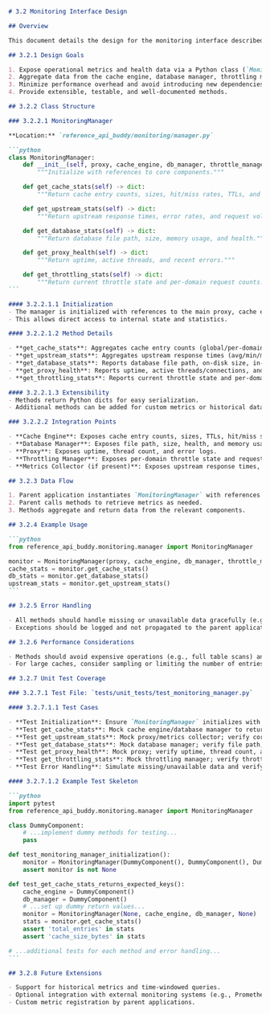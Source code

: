 ````markdown
# 3.2 Monitoring Interface Design

## Overview

This document details the design for the monitoring interface described in [3.1 Monitoring Interface Requirements](./03.1_monitoring_requirements.md). The interface provides programmatic access to operational metrics and health information for the caching proxy module, intended for use by parent applications.

## 3.2.1 Design Goals

1. Expose operational metrics and health data via a Python class (`MonitoringManager`).
2. Aggregate data from the cache engine, database manager, throttling manager, and core proxy logic.
3. Minimize performance overhead and avoid introducing new dependencies.
4. Provide extensible, testable, and well-documented methods.

## 3.2.2 Class Structure

### 3.2.2.1 MonitoringManager

**Location:** `reference_api_buddy/monitoring/manager.py`

```python
class MonitoringManager:
	def __init__(self, proxy, cache_engine, db_manager, throttle_manager):
		"""Initialize with references to core components."""

	def get_cache_stats(self) -> dict:
		"""Return cache entry counts, sizes, hit/miss rates, TTLs, and evictions."""

	def get_upstream_stats(self) -> dict:
		"""Return upstream response times, error rates, and request volumes."""

	def get_database_stats(self) -> dict:
		"""Return database file path, size, memory usage, and health."""

	def get_proxy_health(self) -> dict:
		"""Return uptime, active threads, and recent errors."""

	def get_throttling_stats(self) -> dict:
		"""Return current throttle state and per-domain request counts."""
```

#### 3.2.2.1.1 Initialization
- The manager is initialized with references to the main proxy, cache engine, database manager, and throttling manager.
- This allows direct access to internal state and statistics.

#### 3.2.2.1.2 Method Details

- **get_cache_stats**: Aggregates cache entry counts (global/per-domain), cache size, hit/miss rates, TTL distribution, and expired/evicted entry counts. Uses cache engine and database manager.
- **get_upstream_stats**: Aggregates upstream response times (avg/min/max/recent), error rates, and request volumes per domain. Uses proxy and possibly metrics collector.
- **get_database_stats**: Reports database file path, on-disk size, in-memory cache size, and connection health. Uses database manager.
- **get_proxy_health**: Reports uptime, active threads/connections, and recent errors. Uses proxy and thread management.
- **get_throttling_stats**: Reports current throttle state and per-domain request counts. Uses throttling manager.

#### 3.2.2.1.3 Extensibility
- Methods return Python dicts for easy serialization.
- Additional methods can be added for custom metrics or historical data.

### 3.2.2.2 Integration Points

- **Cache Engine**: Exposes cache entry counts, sizes, TTLs, hit/miss stats, and evictions.
- **Database Manager**: Exposes file path, size, health, and memory usage.
- **Proxy**: Exposes uptime, thread count, and error logs.
- **Throttling Manager**: Exposes per-domain throttle state and request counts.
- **Metrics Collector (if present)**: Exposes upstream response times, error rates, and request volumes.

## 3.2.3 Data Flow

1. Parent application instantiates `MonitoringManager` with references to core components.
2. Parent calls methods to retrieve metrics as needed.
3. Methods aggregate and return data from the relevant components.

## 3.2.4 Example Usage

```python
from reference_api_buddy.monitoring.manager import MonitoringManager

monitor = MonitoringManager(proxy, cache_engine, db_manager, throttle_manager)
cache_stats = monitor.get_cache_stats()
db_stats = monitor.get_database_stats()
upstream_stats = monitor.get_upstream_stats()
```

## 3.2.5 Error Handling

- All methods should handle missing or unavailable data gracefully (e.g., return `None` or `"unavailable"` for missing stats).
- Exceptions should be logged and not propagated to the parent application unless critical.

## 3.2.6 Performance Considerations

- Methods should avoid expensive operations (e.g., full table scans) and use cached/aggregated stats where possible.
- For large caches, consider sampling or limiting the number of entries analyzed for TTL distribution.

## 3.2.7 Unit Test Coverage

### 3.2.7.1 Test File: `tests/unit_tests/test_monitoring_manager.py`

#### 3.2.7.1.1 Test Cases

- **Test Initialization**: Ensure `MonitoringManager` initializes with all required components.
- **Test get_cache_stats**: Mock cache engine/database manager to return known values; verify correct aggregation and formatting.
- **Test get_upstream_stats**: Mock proxy/metrics collector; verify correct stats for response times, error rates, and volumes.
- **Test get_database_stats**: Mock database manager; verify file path, size, memory usage, and health reporting.
- **Test get_proxy_health**: Mock proxy; verify uptime, thread count, and error reporting.
- **Test get_throttling_stats**: Mock throttling manager; verify throttle state and per-domain request counts.
- **Test Error Handling**: Simulate missing/unavailable data and verify graceful handling.

#### 3.2.7.1.2 Example Test Skeleton

```python
import pytest
from reference_api_buddy.monitoring.manager import MonitoringManager

class DummyComponent:
	# ...implement dummy methods for testing...
	pass

def test_monitoring_manager_initialization():
	monitor = MonitoringManager(DummyComponent(), DummyComponent(), DummyComponent(), DummyComponent())
	assert monitor is not None

def test_get_cache_stats_returns_expected_keys():
	cache_engine = DummyComponent()
	db_manager = DummyComponent()
	# ...set up dummy return values...
	monitor = MonitoringManager(None, cache_engine, db_manager, None)
	stats = monitor.get_cache_stats()
	assert 'total_entries' in stats
	assert 'cache_size_bytes' in stats

# ...additional tests for each method and error handling...
```

## 3.2.8 Future Extensions

- Support for historical metrics and time-windowed queries.
- Optional integration with external monitoring systems (e.g., Prometheus) via adapters.
- Custom metric registration by parent applications.

````
